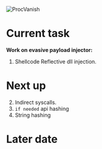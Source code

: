 ![ProcVanish](https://64.media.tumblr.com/d30fe069cc48e11eeb31ae08293a159e/tumblr_nbtdxg9d6n1szf0nzo1_250.gif)

# Current task
**Work on evasive payload injector:** 
  1. Shellcode Reflective dll injection.

# Next up

  2. Indirect syscalls. 
  4. `if needed` api hashing
  5. String hashing


# Later date


